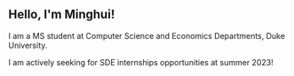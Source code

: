 ## Hello, I'm Minghui!

I am a MS student at Computer Science and Economics Departments, Duke University.

I am actively seeking for SDE internships opportunities at summer 2023!

<!---
zhuminghui17/zhuminghui17 is a ✨ special ✨ repository because its `README.md` (this file) appears on your GitHub profile.
You can click the Preview link to take a look at your changes.
--->
